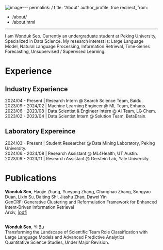 ![image](https://github.com/user-attachments/assets/474137ee-e0d5-4e7f-95ef-f54937bfc75c)---
permalink: /
title: "About"
author_profile: true
redirect_from: 
  - /about/
  - /about.html
---

I am Wonduk Seo. Currently an undergraduate student at Peking University, Specialized in Data Science. My research interest is: Large Language Model, Natural Language Processing, Information Retrieval, Time-Series Forecasting, Unsupervised / Supervised Learning.

# Experience
## Industry Experience
2024/04 - Present | Research Intern @ Search Science Team, Baidu.<br/>
2023/09 - 2024/02 | Machine Learning Engineer @ ML Team, Enhans.<br/>
2023/06 - 2023/08 | Data Scientist & Engineer Intern @ AI Team, LG Chem.<br/>
2023/02 - 2023/04 | Data Scientist Intern @ Solution Team, BetaBrain.<br/>

## Laboratory Expereince
2024/03 - Present | Student Researcher @ Data Mining Laboratory, Peking University.<br/>
2024/06 - 2024/08 | Research Assistant @ ML4Health, UT Austin.<br/>
2023/09 - 2023/11 | Research Assistant @ Gerstein Lab, Yale University.<br/>

# Publications
<b>Wonduk Seo</b>, Haojie Zhang, Yueyang Zhang, Changhao Zhang, Songyao Duan, Lixin Su, Daiting Shi, Jiashu Zhao, Dawei Yin<br/>
GenCRF: Generative Clustering and Reformulation Framework for Enhanced Intent-Driven Information Retrieval<br/>
Arxiv, [[pdf]](https://arxiv.org/pdf/2409.10909)<br/><br/>

<b>Wonduk Seo</b>, Yi Bu<br/>
Transforming the Landscape of Scientific Team Role Classification with Large Language Models and Advanced Predictive Analytics<br/>
Quantitative Science Studies, Under Major Revision. 


